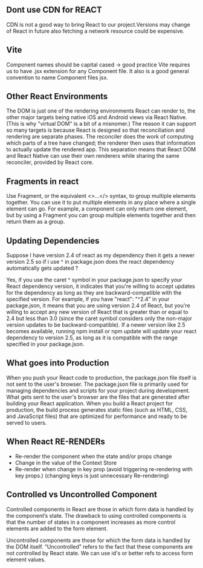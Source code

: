 ## Dont use CDN for REACT
CDN is not a good way to bring React to our project.Versions may change of React in future also fetching a network resource could be expensive.

## Vite
Component names should be capital cased -> good practice
Vite requires us to have .jsx extension for any Component file.
It also is a good general convention to name Component files jsx. 

## Other React Environments
The DOM is just one of the rendering environments React can render to, the other major targets being native
iOS and Android views via React Native. (This is why "virtual DOM" is a bit of a misnomer.)
The reason it can support so many targets is because React is designed so that reconciliation and rendering 
are separate phases. The reconciler does the work of computing which parts of a tree have changed; the
renderer then uses that information to actually update the rendered app.
This separation means that React DOM and React Native can use their own renderers while sharing the same
reconciler, provided by React core.

## Fragments in react
Use Fragment, or the equivalent <>...</> syntax, to group multiple elements together. You can use it to put
multiple elements in any place where a single element can go. For example, a component can only return 
one element, but by using a Fragment you can group multiple elements together and then return them as a group.

## Updating Dependencies
Suppose I have version 2.4 of react as my dependency then it gets a newer version 2.5 so if i use ^
in package.json does the react dependency automatically gets updated ?

Yes, if you use the caret ^ symbol in your package.json to specify your React dependency version, it indicates 
that you're willing to accept updates for the dependency as long as they are backward-compatible with
the specified version.
For example, if you have "react": "^2.4" in your package.json, it means that you are using version
2.4 of React, but you're willing to accept any new version of React that is greater than or equal to 2.4
but less than 3.0 (since the caret symbol considers only the non-major version updates to be
backward-compatible).
If a newer version like 2.5 becomes available, running npm install or npm update will update your react
dependency to version 2.5, as long as it is compatible with the range specified in your package.json.

## What goes into Production
When you push your React code to production, the package.json file itself is not sent to the user's browser.
The package.json file is primarily used for managing dependencies and scripts for your project during
development.
What gets sent to the user's browser are the files that are generated after building your React application.
When you build a React project for production, the build process generates static files (such as HTML, CSS,
and JavaScript files) that are optimized for performance and ready to be served to users.

## When React RE-RENDERs
- Re-render the component when the state and/or props change
- Change in the value of the Context Store
- Re-render when change in key prop (avoid triggering re-rendering with key props.)
(changing keys is just unnecessary Re-rendering)

## Controlled vs Uncontrolled Component
Controlled components in React are those in which form data is handled by the component’s state. The drawback to using controlled components is that the number of states in a component increases as more control elements are added to the form element.

Uncontrolled components are those for which the form data is handled by the DOM itself. “Uncontrolled” refers to the fact that these components are not controlled by React state. We can use id's or better
refs to access form element values.